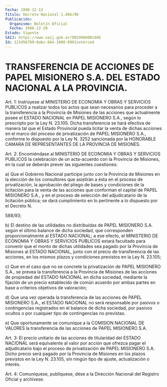 ```yaml
---
Fecha: 1996-12-13
Título: Decreto Nacional 1.466/96
Publicación:
  Organismo: Boletín Oficial
  Fecha: 1996-12-20
Estado: Vigente
SAIJ: https://www.saij.gob.ar/DN19960001466
Id: 123456789-0abc-664-1000-6991soterced
---
```

# TRANSFERENCIA DE ACCIONES DE PAPEL MISIONERO S.A. DEL ESTADO NACIONAL A LA PROVINCIA.

<a id="1"></a>
Art. 1:  Instrúyese al MINISTERIO  DE  ECONOMIA  Y  OBRAS  Y SERVICIOS PUBLICOS  a  realizar todos los actos que sean necesarios para proceder a la transferencia  a la Provincia de Misiones de las acciones  que  actualmente  posee  el  ESTADO   NACIONAL  en  PAPEL MISIONERO  S.A., según lo prescripto por la Ley  N. 23.105.  Dicha transferencia  se  hará  efectiva  de  manera  tal  que  el  Estado Provincial  pueda  licitar  la venta de dichas acciones en el marco del proceso de privatización  de  PAPEL MISIONERO S.A., conforme lo dispuesto por la Ley N. 3252 sancionada  por la HONORABLE CAMARA DE REPRESENTANTES DE LA PROVINCIA DE MISIONES.

<a id="2"></a>
Art. 2: Encomiéndase al MINISTERIO DE ECONOMIA Y OBRAS Y SERVICIOS PUBLICOS  la celebración de un acta-acuerdo  con  la  Provincia  de Misiones, en  la  cual se deberán prever las siguientes cuestiones:

a) Que el Gobierno  Nacional  participe  junto  con la Provincia de Misiones en la elección de los consultores que asistirán  a ésta en el  proceso  de privatización, la aprobación del pliego de bases  y condiciones de  la  licitación  para  la  venta de las acciones que conforman el capital de PAPEL MISIONERO S.A.,  y  en  el proceso de selección  del  adjudicatario  de  la  licitación pública; se  dará cumplimiento en lo pertinente a lo dispuesto por el Decreto N.

588/93;

b) El destino de las utilidades no distribuidas de PAPEL  MISIONERO S.A.  según  el  último balance de dicha sociedad, que corresponden proporcionalmente  al  ESTADO NACIONAL; a ese efecto, el MINISTERIO DE  ECONOMIA Y OBRAS Y SERVICIOS  PUBLICOS  estará  facultado  para convenir  que  el  monto  de  dichas  utilidades  sea pagado por la Provincia de Misiones al ESTADO NACIONAL, junto con  el  precio  de transferencia  de  las acciones, en los mismos plazos y condiciones previstos en la Ley N. 23.105;

c) Que en el caso que  no  se  concrete  la  privatización de PAPEL MISIONERO  S.A.,  se  prevea  la  transferencia a la  Provincia  de Misiones de las acciones de propiedad  del ESTADO NACIONAL en dicha sociedad, mediante la fijación de un precio  establecido  de  común acuerdo   por  ambas  partes  en  base  a  criterios  objetivos  de valoración;

d) Que una  vez  operada  la transferencia de las acciones de PAPEL MISIONERO S.A., el ESTADO NACIONAL  no será responsable por pasivos o contingencias registrados en el balance  de  dicha  sociedad, por pasivos ocultos o por cualquier tipo de contingencias no  previstas.

e) Que oportunamente se comunique a la COMISION NACIONAL DE VALORES la  transferencia  de  las  acciones  de  PAPEL  MISIONERO  S.A.

<a id="3"></a>
Art.  3:  El  precio unitario de las acciones de titularidad  del ESTADO NACIONAL será  equivalente  al  valor por acción que ofrezca pagar el adjudicatario bajo el proceso de  privatización  de  PAPEL MISIONERO  S.A.  Dicho  precio  será  pagado  por  la  Provincia de Misiones  en  los  plazos previstos en la Ley N. 23.105, sin ningún tipo de ajuste, actualización o interés.

<a id="4"></a>
Art. 4: Comuníquese,  publíquese, dése a la Dirección Nacional del Registro Oficial y archívese.